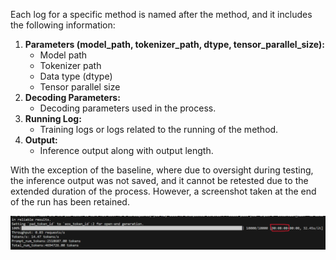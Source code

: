 Each log for a specific method is named after the method, and it includes the following information:

1. **Parameters (model_path, tokenizer_path, dtype, tensor_parallel_size):**
   - Model path
   - Tokenizer path
   - Data type (dtype)
   - Tensor parallel size
2. **Decoding Parameters:**
   - Decoding parameters used in the process.
3. **Running Log:**
   - Training logs or logs related to the running of the method.
4. **Output:**
   - Inference output along with output length.

With the exception of the baseline, where due to oversight during testing, the inference output was not saved, and it cannot be retested due to the extended duration of the process. However, a screenshot taken at the end of the run has been retained.

![baseline](baseline.png)

